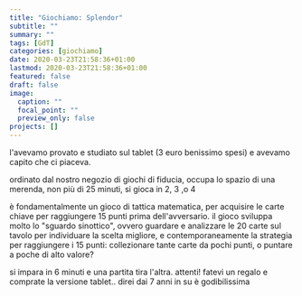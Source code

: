 ```yaml
---
title: "Giochiamo: Splendor"
subtitle: ""
summary: ""
tags: [GdT]
categories: [giochiamo]
date: 2020-03-23T21:58:36+01:00
lastmod: 2020-03-23T21:58:36+01:00
featured: false
draft: false
image:
  caption: ""
  focal_point: ""
  preview_only: false
projects: []
---
```


l'avevamo provato e studiato sul tablet (3 euro benissimo spesi) e avevamo capito che ci piaceva.

ordinato dal nostro negozio di giochi di fiducia, occupa lo spazio di una merenda, non più di 25 minuti, si gioca in 2, 3 ,o 4

è fondamentalmente un gioco di tattica matematica, per acquisire le carte chiave per raggiungere 15 punti prima dell'avversario.
il gioco sviluppa molto lo "sguardo sinottico", ovvero guardare e analizzare le 20 carte sul tavolo per individuare la scelta migliore, e contemporaneamente la strategia per raggiungere i 15 punti: collezionare tante carte da pochi punti, o puntare a poche di alto valore?

si impara in 6 minuti e una partita tira l'altra. attenti!
fatevi un regalo e comprate la versione tablet.. direi dai 7 anni in su è godibilissima
